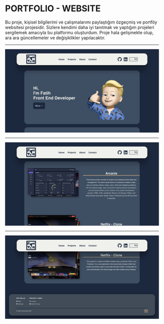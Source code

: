 # PORTFOLIO - WEBSITE

Bu proje, kişisel bilgilerimi ve çalışmalarımı paylaştığım özgeçmiş ve portföy websitesi projesidir. Sizlere kendimi daha iyi tanıtmak ve yaptığım projeleri sergilemek amacıyla bu platformu oluşturdum. Proje hala gelişmekte olup, ara ara güncellemeler ve değişiklikler yapılacaktır.

-------------------------------------

![Admin Ana Sayfası](/public/images/Main-Page.png)

-------------------------------------

![Admin Ana Sayfası](/public/images/Body-Page.png)

-------------------------------------

![Admin Ana Sayfası](/public/images/Footer-Page.png)